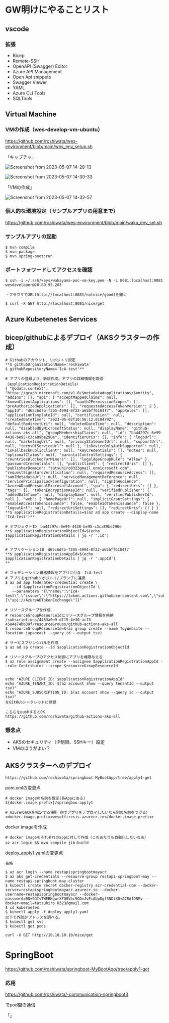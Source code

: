 # GW明けにやることリスト


## vscode
### 拡張
- Bicep
- Remote-SSH
- OpenAPI (Swagger) Editor
- Azure API Management
- Open Api snippets
- Swagger Viewer
- YAML
- Azure CLI Tools
- SQLTools

## Virtual Machine
### VMの作成（wes-develop-vm-ubuntu）
https://github.com/roshiwata/wes-environment/blob/main/wes_env_setup.sh

「キャプチャ」

![Screenshot from 2023-05-07 14-28-13](https://user-images.githubusercontent.com/58873037/236659515-8e1a6539-399a-4f05-aac7-a8781f60cc5c.png)

![Screenshot from 2023-05-07 14-30-33](https://user-images.githubusercontent.com/58873037/236659579-78689acf-db08-4f6d-b5e0-2b5399671fa3.png)

「VMの作成」

![Screenshot from 2023-05-07 14-32-57](https://user-images.githubusercontent.com/58873037/236659645-04e7a79b-4edb-47d9-90a5-cfab5819e2e6.png)


### 個人的な環境設定（サンプルアプリの用意まで）
https://github.com/roshiwata/wes-environment/blob/main/waka_env_set.sh

### サンプルアプリの起動
```
$ mvn compile
$ mvn package
$ mvn spring-boot:run
```

### ポートフォワードしてアクセスを確認
```
$ ssh -i ~/.ssh/keys/wakayama-poc-vm-key.pem -N -L 8081:localhost:8081 wesdeveloper@20.89.95.203

・ブラウザでURL(http://localhost:8081/notnice/good)を開く

$ curl -X GET http://localhost:8081/nice/get
```

## Azure Kubetenetes Services

## bicep/githubによるデプロイ（AKSクラスターの作成）

```
# Githubのアカウント、リポジトリ設定
**$ githubOrganizationName='roshiwata'
$ githubRepositoryName='IcA-test'**

# アプリの登録より、新規作成。アプリの詳細情報を取得（applicationRegistrationDetails）
{ "@odata.context": "https://graph.microsoft.com/v1.0/$metadata#applications/$entity", "addIns": [], "api": { "acceptMappedClaims": null, "knownClientApplications": [], "oauth2PermissionScopes": [], "preAuthorizedApplications": [], "requestedAccessTokenVersion": 2 }, "appId": "d65c6d7b-f205-4994-8f22-a65bff6104f7", "appRoles": [], "applicationTemplateId": null, "certification": null, "createdDateTime": "2023-05-02T10:56:12.018479Z", "defaultRedirectUri": null, "deletedDateTime": null, "description": null, "disabledByMicrosoftStatus": null, "displayName": "github-actions-aks-all", "groupMembershipClaims": null, "id": "ba44297c-6e99-4438-be95-c3ca89be290e", "identifierUris": [], "info": { "logoUrl": null, "marketingUrl": null, "privacyStatementUrl": null, "supportUrl": null, "termsOfServiceUrl": null }, "isDeviceOnlyAuthSupported": null, "isFallbackPublicClient": null, "keyCredentials": [], "notes": null, "optionalClaims": null, "parentalControlSettings": { "countriesBlockedForMinors": [], "legalAgeGroupRule": "Allow" }, "passwordCredentials": [], "publicClient": { "redirectUris": [] }, "publisherDomain": "tatsuhiro0323gmail.onmicrosoft.com", "requestSignatureVerification": null, "requiredResourceAccess": [], "samlMetadataUrl": null, "serviceManagementReference": null, "servicePrincipalLockConfiguration": null, "signInAudience": "AzureADandPersonalMicrosoftAccount", "spa": { "redirectUris": [] }, "tags": [], "tokenEncryptionKeyId": null, "verifiedPublisher": { "addedDateTime": null, "displayName": null, "verifiedPublisherId": null }, "web": { "homePageUrl": null, "implicitGrantSettings": { "enableAccessTokenIssuance": false, "enableIdTokenIssuance": false }, "logoutUrl": null, "redirectUriSettings": [], "redirectUris": [] } }
**$ applicationRegistrationDetails=$(az ad app create --display-name 'IcA-test')**

# オブジェクトID　ba44297c-6e99-4438-be95-c3ca89be290e
**$ applicationRegistrationObjectId=$(echo $applicationRegistrationDetails | jq -r '.id')
**

# アプリケーションID　d65c6d7b-f205-4994-8f22-a65bff6104f7
**$ applicationRegistrationAppId=$(echo $applicationRegistrationDetails | jq -r '.appId')
**

# フェデレーション資格情報をアプリに付与　IcA-test
# アプリをgithubリポジトリ/ブランチに連携
$ az ad app federated-credential create \
   --id $applicationRegistrationObjectId \
   --parameters "{\"name\":\"IcA-test\",\"issuer\":\"https://token.actions.githubusercontent.com\",\"subject\":\"repo:${githubOrganizationName}/${githubRepositoryName}:ref:refs/heads/main\",\"audiences\":[\"api://AzureADTokenExchange\"]}"

# リソースグループを作成
# resourceGroupResourceIdにリソースグループ情報を格納 /subscriptions/4463a0e9-df15-4e30-ac13-45e4e74bb39f/resourceGroups/github-actions-aks-all
$ resourceGroupResourceId=$(az group create --name ToyWebsite --location japaneast --query id --output tsv)

# サービスプリンシパルを作成
$ az ad sp create --id $applicationRegistrationObjectId

# リソースグループのアクセス制御にアプリを権限与える
$ az role assignment create --assignee $applicationRegistrationAppId --role Contributor --scope $resourceGroupResourceId


echo "AZURE_CLIENT_ID: $applicationRegistrationAppId"
echo "AZURE_TENANT_ID: $(az account show --query tenantId --output tsv)"
echo "AZURE_SUBSCRIPTION_ID: $(az account show --query id --output tsv)"
をGitHubシークレットに登録
```
```
こちらをpushするとOK
https://github.com/roshiwata/github-actions-aks-all
```

### 懸念点
- AKSのセキュリティ（IP制限、SSHキー）設定
- VMのほうがよい？

## AKSクラスターへのデプロイ
```
https://github.com/roshiwata/springboot-MyBootApp/tree/apply1-get
```

pom.xmlの変更点
```
# docker imageの名前を設定(各Appにある)
${docker.image.prefix}/springboo-apply1

# AzureのACRを指定する場所（Wでアプリをデプロイしたいなら別の名前をつける）
<docker.image.prefix>wesoffiresis.azurecr.io</docker.image.prefix>
```

docker imageを作成
```
# docker imageをそれぞれのappに対して作成（このあたりも自動化したいなあ）
az acr login && mvn compile jib:build　　 
```

deploy_apply1.yamlの変更点
```
省略
```

```
$ az acr login --name restapispringbootmayacr
$ az aks get-credentials --resource-group restapi-springboot-may --name restapi-springboot-may-cluster
$ kubectl create secret docker-registry acr-credential-com --docker-server=restapispringbootmayacr.azurecr.io --docker-username=restapispringbootmayacr --docker-password=BN+9GIvTWEBKgwrXFQ8Vbc9GDxJvEiAUp8gfSNDiXD+ACRAfDNMv --docker-email=tatsuhiro.0323@gmail.com
$ cd kubernetes
$ kubectl apply -f deploy_apply1.yaml 
以下で外部IPアドレスを調べる。
$ kubectl get svc
$ kubectl get pods
```

```
curl -X GET http://10.10.10.10/nice/get
```


# SpringBoot

https://github.com/roshiwata/springboot-MyBootApp/tree/apply1-get

### 応用
https://github.com/roshiwata/-communication-springboot3

でpod間の通信

「」
